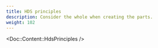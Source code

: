 ```yaml
---
title: HDS principles
description: Consider the whole when creating the parts.
weight: 102
---
```


<!-- TO EDIT THESE PRINCIPLES LOOK AT THE COMPONENT IN `website/app/components/doc/content/hds-principles/` -->
<Doc::Content::HdsPrinciples />